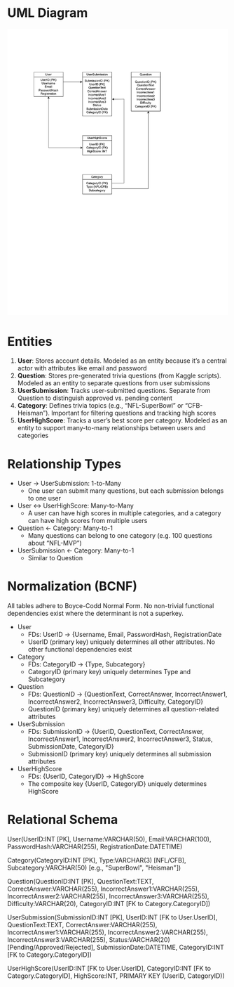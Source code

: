 # UML Diagram

![UML Diagram](static/uml.png)

# Entities

1. **User**: Stores account details. Modeled as an entity because it’s a central actor with attributes like email and password
2. **Question**: Stores pre-generated trivia questions (from Kaggle scripts). Modeled as an entity to separate questions from user submissions
3. **UserSubmission**: Tracks user-submitted questions. Separate from Question to distinguish approved vs. pending content
4. **Category**: Defines trivia topics (e.g., “NFL-SuperBowl” or “CFB-Heisman”). Important for filtering questions and tracking high scores
5. **UserHighScore**: Tracks a user’s best score per category. Modeled as an entity to support many-to-many relationships between users and categories

# Relationship Types

- User → UserSubmission: 1-to-Many
  - One user can submit many questions, but each submission belongs to one user
- User ↔ UserHighScore: Many-to-Many
  - A user can have high scores in multiple categories, and a category can have high scores from multiple users
- Question ← Category: Many-to-1
  - Many questions can belong to one category (e.g. 100 questions about “NFL-MVP”)
- UserSubmission ← Category: Many-to-1
  - Similar to Question

# Normalization (BCNF)

All tables adhere to Boyce-Codd Normal Form. No non-trivial functional dependencies exist where the determinant is not a superkey.

- User
  - FDs: UserID → {Username, Email, PasswordHash, RegistrationDate
  - UserID (primary key) uniquely determines all other attributes. No other functional dependencies exist
- Category
  - FDs: CategoryID → {Type, Subcategory}
  - CategoryID (primary key) uniquely determines Type and Subcategory
- Question
  - FDs: QuestionID → {QuestionText, CorrectAnswer, IncorrectAnswer1, IncorrectAnswer2, IncorrectAnswer3, Difficulty, CategoryID}
  - QuestionID (primary key) uniquely determines all question-related attributes
- UserSubmission
  - FDs: SubmissionID → {UserID, QuestionText, CorrectAnswer, IncorrectAnswer1, IncorrectAnswer2, IncorrectAnswer3, Status, SubmissionDate, CategoryID}
  - SubmissionID (primary key) uniquely determines all submission attributes
- UserHighScore
  - FDs: {UserID, CategoryID} → HighScore
  - The composite key {UserID, CategoryID} uniquely determines HighScore

# Relational Schema

User(UserID:INT [PK], Username:VARCHAR(50), Email:VARCHAR(100), PasswordHash:VARCHAR(255), RegistrationDate:DATETIME)

Category(CategoryID:INT [PK], Type:VARCHAR(3) [NFL/CFB], Subcategory:VARCHAR(50) [e.g., "SuperBowl", "Heisman"])

Question(QuestionID:INT [PK], QuestionText:TEXT, CorrectAnswer:VARCHAR(255), IncorrectAnswer1:VARCHAR(255), IncorrectAnswer2:VARCHAR(255), IncorrectAnswer3:VARCHAR(255), Difficulty:VARCHAR(20), CategoryID:INT [FK to Category.CategoryID])

UserSubmission(SubmissionID:INT [PK], UserID:INT [FK to User.UserID], QuestionText:TEXT, CorrectAnswer:VARCHAR(255), IncorrectAnswer1:VARCHAR(255), IncorrectAnswer2:VARCHAR(255), IncorrectAnswer3:VARCHAR(255), Status:VARCHAR(20) [Pending/Approved/Rejected], SubmissionDate:DATETIME, CategoryID:INT [FK to Category.CategoryID])

UserHighScore(UserID:INT [FK to User.UserID], CategoryID:INT [FK to Category.CategoryID], HighScore:INT, PRIMARY KEY (UserID, CategoryID))
